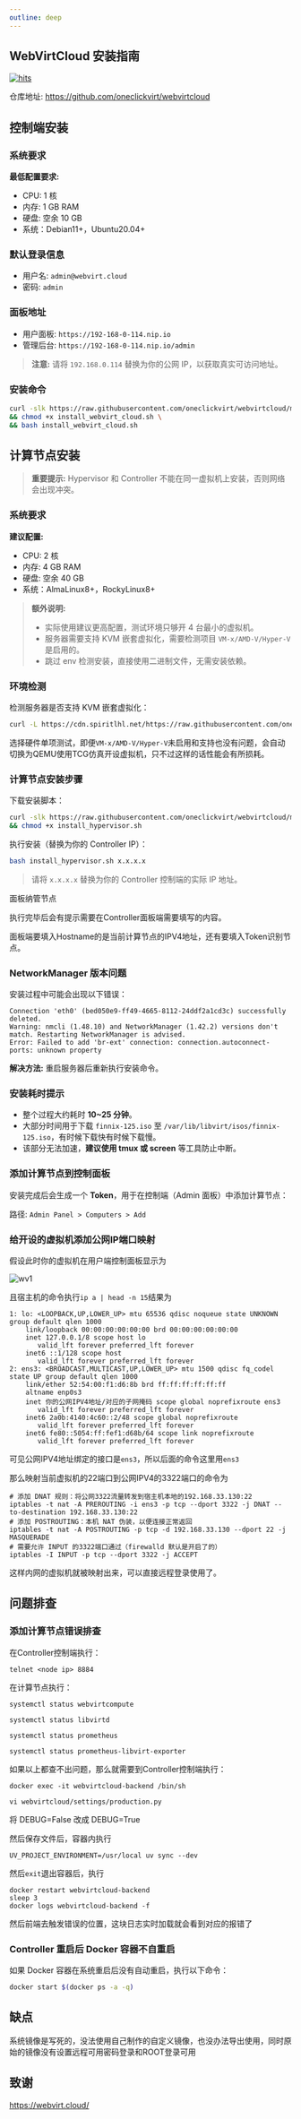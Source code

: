 ```yaml
---
outline: deep
---
```


## WebVirtCloud 安装指南

[![hits](https://hits.spiritlhl.net/webvirtcloud.svg?action=hit&title=hits&title_bg=%23555555&count_bg=%233aebee&edge_flat=false)](https://hits.spiritlhl.net)

仓库地址: <https://github.com/oneclickvirt/webvirtcloud>

## 控制端安装

### 系统要求

**最低配置要求:**

- CPU: 1 核
- 内存: 1 GB RAM
- 硬盘: 空余 10 GB
- 系统：Debian11+，Ubuntu20.04+

### 默认登录信息

- 用户名: `admin@webvirt.cloud`
- 密码: `admin`

### 面板地址

- 用户面板: `https://192-168-0-114.nip.io`
- 管理后台: `https://192-168-0-114.nip.io/admin`

> **注意:** 请将 `192.168.0.114` 替换为你的公网 IP，以获取真实可访问地址。

### 安装命令

```bash
curl -slk https://raw.githubusercontent.com/oneclickvirt/webvirtcloud/main/scripts/install_webvirt_cloud.sh -o install_webvirt_cloud.sh \
&& chmod +x install_webvirt_cloud.sh \
&& bash install_webvirt_cloud.sh
```

## 计算节点安装

> **重要提示:** Hypervisor 和 Controller 不能在同一虚拟机上安装，否则网络会出现冲突。

### 系统要求

**建议配置:**

- CPU: 2 核
- 内存: 4 GB RAM
- 硬盘: 空余 40 GB
- 系统：AlmaLinux8+，RockyLinux8+

> **额外说明:**
>
> - 实际使用建议更高配置，测试环境只够开 4 台最小的虚拟机。
> - 服务器需要支持 KVM 嵌套虚拟化，需要检测项目 `VM-x/AMD-V/Hyper-V` 是启用的。
> - 跳过 env 检测安装，直接使用二进制文件，无需安装依赖。

### 环境检测

检测服务器是否支持 KVM 嵌套虚拟化：

```bash
curl -L https://cdn.spiritlhl.net/https://raw.githubusercontent.com/oneclickvirt/ecs/master/goecs.sh -o goecs.sh && chmod +x goecs.sh && ./goecs.sh install && goecs
```

选择硬件单项测试，即便```VM-x/AMD-V/Hyper-V```未启用和支持也没有问题，会自动切换为QEMU使用TCG仿真开设虚拟机，只不过这样的话性能会有所损耗。

### 计算节点安装步骤

下载安装脚本：

```bash
curl -slk https://raw.githubusercontent.com/oneclickvirt/webvirtcloud/main/scripts/install_hypervisor.sh -o install_hypervisor.sh \
&& chmod +x install_hypervisor.sh
```

执行安装（替换为你的 Controller IP）：

```bash
bash install_hypervisor.sh x.x.x.x
```

> 请将 `x.x.x.x` 替换为你的 Controller 控制端的实际 IP 地址。

面板纳管节点

执行完毕后会有提示需要在Controller面板端需要填写的内容。

面板端要填入Hostname的是当前计算节点的IPV4地址，还有要填入Token识别节点。

### NetworkManager 版本问题

安装过程中可能会出现以下错误：

```
Connection 'eth0' (bed050e9-ff49-4665-8112-24ddf2a1cd3c) successfully deleted.
Warning: nmcli (1.48.10) and NetworkManager (1.42.2) versions don't match. Restarting NetworkManager is advised.
Error: Failed to add 'br-ext' connection: connection.autoconnect-ports: unknown property
```

**解决方法:** 重启服务器后重新执行安装命令。

### 安装耗时提示

- 整个过程大约耗时 **10~25 分钟**。
- 大部分时间用于下载 `finnix-125.iso` 至 `/var/lib/libvirt/isos/finnix-125.iso`，有时候下载快有时候下载慢。
- 该部分无法加速，**建议使用 tmux 或 screen** 等工具防止中断。

### 添加计算节点到控制面板

安装完成后会生成一个 **Token**，用于在控制端（Admin 面板）中添加计算节点：

路径: `Admin Panel > Computers > Add`

### 给开设的虚拟机添加公网IP端口映射

假设此时你的虚拟机在用户端控制面板显示为

![wv1](images/wv1.png)

且宿主机的命令执行`ip a | head -n 15`结果为

```shell
1: lo: <LOOPBACK,UP,LOWER_UP> mtu 65536 qdisc noqueue state UNKNOWN group default qlen 1000
    link/loopback 00:00:00:00:00:00 brd 00:00:00:00:00:00
    inet 127.0.0.1/8 scope host lo
       valid_lft forever preferred_lft forever
    inet6 ::1/128 scope host
       valid_lft forever preferred_lft forever
2: ens3: <BROADCAST,MULTICAST,UP,LOWER_UP> mtu 1500 qdisc fq_codel state UP group default qlen 1000
    link/ether 52:54:00:f1:d6:8b brd ff:ff:ff:ff:ff:ff
    altname enp0s3
    inet 你的公网IPV4地址/对应的子网掩码 scope global noprefixroute ens3
       valid_lft forever preferred_lft forever
    inet6 2a0b:4140:4c60::2/48 scope global noprefixroute
       valid_lft forever preferred_lft forever
    inet6 fe80::5054:ff:fef1:d68b/64 scope link noprefixroute
       valid_lft forever preferred_lft forever
```

可见公网IPV4地址绑定的接口是`ens3`，所以后面的命令这里用`ens3`

那么映射当前虚拟机的22端口到公网IPV4的3322端口的命令为

```shell
# 添加 DNAT 规则：将公网3322流量转发到宿主机本地的192.168.33.130:22
iptables -t nat -A PREROUTING -i ens3 -p tcp --dport 3322 -j DNAT --to-destination 192.168.33.130:22
# 添加 POSTROUTING：本机 NAT 伪装，以便连接正常返回
iptables -t nat -A POSTROUTING -p tcp -d 192.168.33.130 --dport 22 -j MASQUERADE
# 需要允许 INPUT 的3322端口通过（firewalld 默认是开启了的）
iptables -I INPUT -p tcp --dport 3322 -j ACCEPT
```

这样内网的虚拟机就被映射出来，可以直接远程登录使用了。

## 问题排查

### 添加计算节点错误排查

在Controller控制端执行：

```shell
telnet <node ip> 8884
```

在计算节点执行：

```shell
systemctl status webvirtcompute
```

```shell
systemctl status libvirtd
```

```shell
systemctl status prometheus
```

```shell
systemctl status prometheus-libvirt-exporter
```

如果以上都查不出问题，那么就需要到Controller控制端执行：

```shell
docker exec -it webvirtcloud-backend /bin/sh
```

```shell
vi webvirtcloud/settings/production.py
```

将 DEBUG=False 改成 DEBUG=True

然后保存文件后，容器内执行

```shell
UV_PROJECT_ENVIRONMENT=/usr/local uv sync --dev
```

然后```exit```退出容器后，执行

```shell
docker restart webvirtcloud-backend
sleep 3
docker logs webvirtcloud-backend -f
```

然后前端去触发错误的位置，这块日志实时加载就会看到对应的报错了

### Controller 重启后 Docker 容器不自重启

如果 Docker 容器在系统重启后没有自动重启，执行以下命令：

```bash
docker start $(docker ps -a -q)
```

## 缺点

系统镜像是写死的，没法使用自己制作的自定义镜像，也没办法导出使用，同时原始的镜像没有设置远程可用密码登录和ROOT登录可用

## 致谢

<https://webvirt.cloud/>
